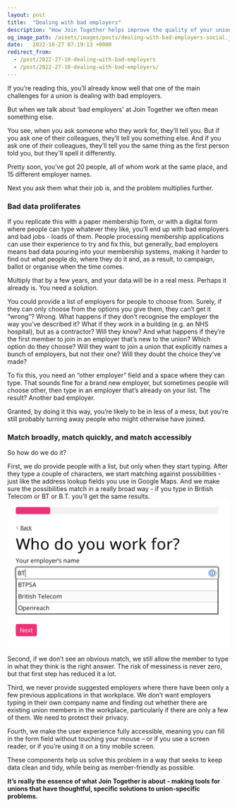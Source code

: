 ```yaml
---
layout: post
title:  "Dealing with bad employers"
description: "How Join Together helps improve the quality of your union's employer data"
og_image_path: /assets/images/posts/dealing-with-bad-employers-social.jpg
date:   2022-10-27 07:19:13 +0000
redirect_from:
  - /post/2022-27-10-dealing-with-bad-employers
  - /post/2022-27-10-dealing-with-bad-employers/
---
```


If you’re reading this, you’ll already know well that one of the main challenges for a union is dealing with bad employers. 

But when we talk about ‘bad employers' at Join Together we often mean something else.

You see, when you ask someone who they work for, they’ll tell you. But if you ask one of their colleagues, they’ll tell you something else. And if you ask one of *their* colleagues, they’ll tell you the same thing as the first person told you, but they'll spell it differently. 

Pretty soon, you’ve got 20 people, all of whom work at the same place, and 15 different employer names.

Next you ask them what their job is, and the problem multiplies further.

### Bad data proliferates

If you replicate this with a paper membership form, or with a digital form where people can type whatever they like, you’ll end up with bad employers and bad jobs - loads of them. People processing membership applications can use their experience to try and fix this, but generally, bad employers means bad data pouring into your membership systems, making it harder to find out what people do, where they do it and, as a result, to campaign, ballot or organise when the time comes. 

Multiply that by a few years, and your data will be in a real mess. Perhaps it already is. You need a solution. 

You could provide a list of employers for people to choose from. Surely, if they can only choose from the options you give them, they can’t get it “wrong”? Wrong. What happens if they don’t recognise the employer the way you’ve described it? What if they work in a building (e.g. an NHS hospital), but as a contractor? Will they know? And what happens if they’re the first member to join in an employer that’s new to the union? Which option do they choose? Will they want to join a union that explicitly names a bunch of employers, but not their one? Will they doubt the choice they’ve made?

To fix this, you need an “other employer” field and a space where they can type. That sounds fine for a brand new employer, but sometimes people will choose other, then type in an employer that’s already on your list. The result? Another bad employer. 

Granted, by doing it this way, you’re likely to be in less of a mess, but you’re still probably turning away people who might otherwise have joined.

### Match broadly, match quickly, and match accessibly

So how do we do it?

First, we *do* provide people with a list, but only when they start typing. After they type a couple of characters, we start matching against possibilities - just like the address lookup fields you use in Google Maps. And we make sure the possibilities match in a really broad way - if you type in British Telecom or BT or B.T. you’ll get the same results.
![employer-lookup](/assets/images/employer-lookup.png)

Second, if we don’t see an obvious match, we still allow the member to type in what they think is the right answer. The risk of messiness is never zero, but that first step has reduced it a lot.

Third, we never provide suggested employers where there have been only a few previous applications in that workplace. We don’t want employers typing in their own company name and finding out whether there are existing union members in the workplace, particularly if there are only a few of them. We need to protect their privacy.

Fourth, we make the user experience fully accessible, meaning you can fill in the form field without touching your mouse – or if you use a screen reader, or if you’re using it on a tiny mobile screen.

These components help us solve this problem in a way that seeks to keep data clean and tidy, while being as member-friendly as possible.

**It’s really the essence of what Join Together is about - making tools for unions that have thoughtful, specific solutions to union-specific problems.**

